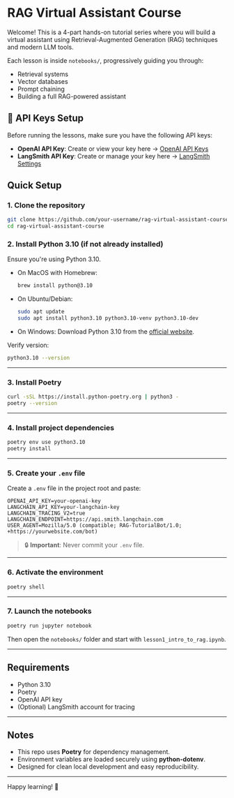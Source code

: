 
# RAG Virtual Assistant Course

Welcome! This is a 4-part hands-on tutorial series where you will build a virtual assistant using Retrieval-Augmented Generation (RAG) techniques and modern LLM tools.

Each lesson is inside `notebooks/`, progressively guiding you through:

- Retrieval systems
- Vector databases
- Prompt chaining
- Building a full RAG-powered assistant

## 🔑 API Keys Setup

Before running the lessons, make sure you have the following API keys:

- **OpenAI API Key**: Create or view your key here → [OpenAI API Keys](https://platform.openai.com/api-keys)
- **LangSmith API Key**: Create or manage your key here → [LangSmith Settings](https://smith.langchain.com/o/0a40799b-2bb0-55cc-a7b6-c65896228e62/settings)


## Quick Setup

### 1. Clone the repository

```bash
git clone https://github.com/your-username/rag-virtual-assistant-course.git
cd rag-virtual-assistant-course
```

### 2. Install Python 3.10 (if not already installed)

Ensure you're using Python 3.10.

- On MacOS with Homebrew:
  ```bash
  brew install python@3.10
  ```

- On Ubuntu/Debian:
  ```bash
  sudo apt update
  sudo apt install python3.10 python3.10-venv python3.10-dev
  ```

- On Windows:
  Download Python 3.10 from the [official website](https://www.python.org/downloads/release/python-3100/).

Verify version:

```bash
python3.10 --version
```

---

### 3. Install Poetry

```bash
curl -sSL https://install.python-poetry.org | python3 -
poetry --version
```

---

### 4. Install project dependencies

```bash
poetry env use python3.10
poetry install
```

---

### 5. Create your `.env` file

Create a `.env` file in the project root and paste:

```env
OPENAI_API_KEY=your-openai-key
LANGCHAIN_API_KEY=your-langchain-key
LANGCHAIN_TRACING_V2=true
LANGCHAIN_ENDPOINT=https://api.smith.langchain.com
USER_AGENT=Mozilla/5.0 (compatible; RAG-TutorialBot/1.0; +https://yourwebsite.com/bot)
```

> 🔒 **Important**: Never commit your `.env` file.

---

### 6. Activate the environment

```bash
poetry shell
```

---

### 7. Launch the notebooks

```bash
poetry run jupyter notebook
```
Then open the `notebooks/` folder and start with `lesson1_intro_to_rag.ipynb`.

---

## Requirements

- Python 3.10
- Poetry
- OpenAI API key
- (Optional) LangSmith account for tracing

---

## Notes

- This repo uses **Poetry** for dependency management.
- Environment variables are loaded securely using **python-dotenv**.
- Designed for clean local development and easy reproducibility.

---

Happy learning! 🚀
